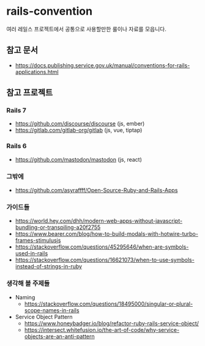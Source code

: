 # rails-convention

여러 레일스 프로젝트에서 공통으로 사용할만한 룰이나 자료를 모읍니다.

## 참고 문서

* https://docs.publishing.service.gov.uk/manual/conventions-for-rails-applications.html

## 참고 프로젝트

### Rails 7

* https://github.com/discourse/discourse (js, ember)
* https://gitlab.com/gitlab-org/gitlab (js, vue, tiptap)

### Rails 6

* https://github.com/mastodon/mastodon (js, react)

### 그밖에

* https://github.com/asyraffff/Open-Source-Ruby-and-Rails-Apps

### 가이드들

* https://world.hey.com/dhh/modern-web-apps-without-javascript-bundling-or-transpiling-a20f2755
* https://www.bearer.com/blog/how-to-build-modals-with-hotwire-turbo-frames-stimulusjs
* https://stackoverflow.com/questions/45295646/when-are-symbols-used-in-rails
* https://stackoverflow.com/questions/16621073/when-to-use-symbols-instead-of-strings-in-ruby

### 생각해 볼 주제들

* Naming
    * https://stackoverflow.com/questions/18495000/singular-or-plural-scope-names-in-rails
* Service Object Pattern
    * https://www.honeybadger.io/blog/refactor-ruby-rails-service-object/
    * https://intersect.whitefusion.io/the-art-of-code/why-service-objects-are-an-anti-pattern